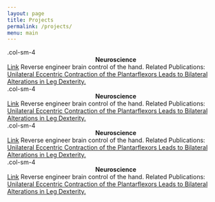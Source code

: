 ```yaml
---
layout: page
title: Projects
permalink: /projects/
menu: main
---
```



<div class="row">
  <div class="col-sm-6">.col-sm-4</div>
  <center><b>Neuroscience</b></center>
  <a href="https://usc-bbdl.github.io/Papers/2017WaldenFrontiers.pdf">Link</a>
  Reverse engineer brain control of the hand.
  Related Publications:
  <a href="https://usc-bbdl.github.io/Papers/2017WaldenFrontiers.pdf">Unilateral Eccentric Contraction of the Plantarflexors Leads to Bilateral Alterations in Leg Dexterity.</a> 

  <div class="col-sm-6">.col-sm-4</div>
  <center><b>Neuroscience</b></center>
  <a href="https://usc-bbdl.github.io/Papers/2017WaldenFrontiers.pdf">Link</a>
  Reverse engineer brain control of the hand.
  Related Publications:
  <a href="https://usc-bbdl.github.io/Papers/2017WaldenFrontiers.pdf">Unilateral Eccentric Contraction of the Plantarflexors Leads to Bilateral Alterations in Leg Dexterity.</a>
</div>

<div class="row">
  <div class="col-sm-6">.col-sm-4</div>
  <center><b>Neuroscience</b></center>
  <a href="https://usc-bbdl.github.io/Papers/2017WaldenFrontiers.pdf">Link</a>
  Reverse engineer brain control of the hand.
  Related Publications:
  <a href="https://usc-bbdl.github.io/Papers/2017WaldenFrontiers.pdf">Unilateral Eccentric Contraction of the Plantarflexors Leads to Bilateral Alterations in Leg Dexterity.</a> 

  <div class="col-sm-6">.col-sm-4</div>
  <center><b>Neuroscience</b></center>
  <a href="https://usc-bbdl.github.io/Papers/2017WaldenFrontiers.pdf">Link</a>
  Reverse engineer brain control of the hand.
  Related Publications:
  <a href="https://usc-bbdl.github.io/Papers/2017WaldenFrontiers.pdf">Unilateral Eccentric Contraction of the Plantarflexors Leads to Bilateral Alterations in Leg Dexterity.</a>
</div>
